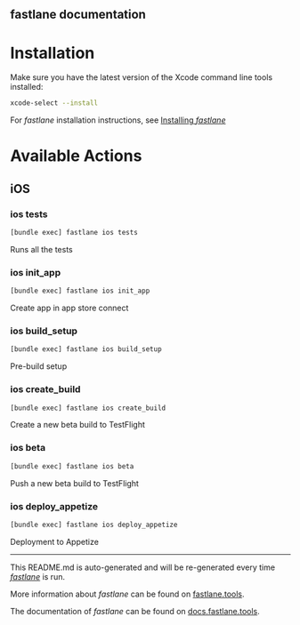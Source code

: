 fastlane documentation
----

# Installation

Make sure you have the latest version of the Xcode command line tools installed:

```sh
xcode-select --install
```

For _fastlane_ installation instructions, see [Installing _fastlane_](https://docs.fastlane.tools/#installing-fastlane)

# Available Actions

## iOS

### ios tests

```sh
[bundle exec] fastlane ios tests
```

Runs all the tests

### ios init_app

```sh
[bundle exec] fastlane ios init_app
```

Create app in app store connect

### ios build_setup

```sh
[bundle exec] fastlane ios build_setup
```

Pre-build setup

### ios create_build

```sh
[bundle exec] fastlane ios create_build
```

Create a new beta build to TestFlight

### ios beta

```sh
[bundle exec] fastlane ios beta
```

Push a new beta build to TestFlight

### ios deploy_appetize

```sh
[bundle exec] fastlane ios deploy_appetize
```

Deployment to Appetize

----

This README.md is auto-generated and will be re-generated every time [_fastlane_](https://fastlane.tools) is run.

More information about _fastlane_ can be found on [fastlane.tools](https://fastlane.tools).

The documentation of _fastlane_ can be found on [docs.fastlane.tools](https://docs.fastlane.tools).
